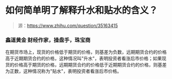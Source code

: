 # 如何简单明了解释升水和贴水的含义？

> 源：<https://www.zhihu.com/question/35163415>

### 鑫道黄金 财经作家，操盘手，珠宝商

在期货市场上，现货的价格低于期货的价格，则基差为负数，远期期货合约的价格高于近期期货合约的价格，这种情况叫"升水"，表明投资者看涨后市价格；如果现货的价格高于期货的价格，远期期货合约的价格低于近期期货合约的价格，则基差为正数，这种情况称为"贴水"，表明投资者看涨后市价格。
